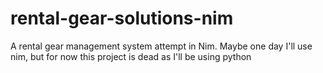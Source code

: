 # rental-gear-solutions-nim

A rental gear management system attempt in Nim. Maybe one day I'll use nim, but for now this project is dead as I'll be using python
